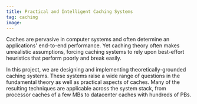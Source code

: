 ```yaml
---
title: Practical and Intelligent Caching Systems
tag: caching
image:
---
```



Caches are pervasive in computer systems and often determine an applications' end-to-end performance.
Yet caching theory often makes unrealistic assumptions,
forcing caching systems to rely upon best-effort heuristics that perform poorly and break easily.

In this project, we are designing and implementing theoretically-grounded caching systems.
These systems raise a wide range of questions in the fundamental theory as well as practical aspects of caches.
Many of the resulting techniques are applicable across the system stack,
from processor caches of a few MBs to datacenter caches with hundreds of PBs.